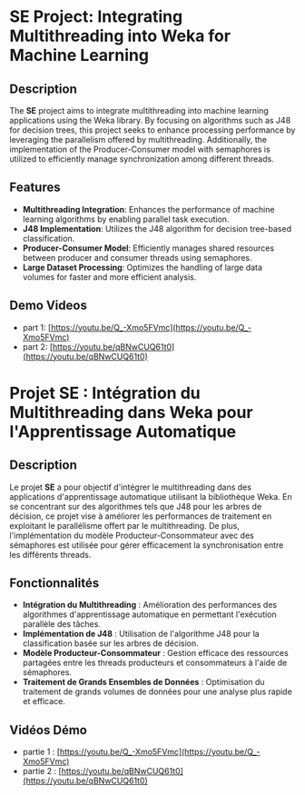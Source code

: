 # SE Project: Integrating Multithreading into Weka for Machine Learning

## Description

The **SE** project aims to integrate multithreading into machine learning applications using the Weka library. By focusing on algorithms such as J48 for decision trees, this project seeks to enhance processing performance by leveraging the parallelism offered by multithreading. Additionally, the implementation of the Producer-Consumer model with semaphores is utilized to efficiently manage synchronization among different threads.

## Features

- **Multithreading Integration**: Enhances the performance of machine learning algorithms by enabling parallel task execution.
- **J48 Implementation**: Utilizes the J48 algorithm for decision tree-based classification.
- **Producer-Consumer Model**: Efficiently manages shared resources between producer and consumer threads using semaphores.
- **Large Dataset Processing**: Optimizes the handling of large data volumes for faster and more efficient analysis.

## Demo Videos
- part 1: [https://youtu.be/Q_-Xmo5FVmc](https://youtu.be/Q_-Xmo5FVmc)
- part 2: [https://youtu.be/qBNwCUQ61t0](https://youtu.be/qBNwCUQ61t0)

# Projet SE : Intégration du Multithreading dans Weka pour l'Apprentissage Automatique

## Description

Le projet **SE** a pour objectif d'intégrer le multithreading dans des applications d'apprentissage automatique utilisant la bibliothèque Weka.
En se concentrant sur des algorithmes tels que J48 pour les arbres de décision, ce projet vise à améliorer les performances de traitement en exploitant le parallélisme offert par le multithreading.
De plus, l'implémentation du modèle Producteur-Consommateur avec des sémaphores est utilisée pour gérer efficacement la synchronisation entre les différents threads.

## Fonctionnalités

- **Intégration du Multithreading** : Amélioration des performances des algorithmes d'apprentissage automatique en permettant l'exécution parallèle des tâches.
- **Implémentation de J48** : Utilisation de l'algorithme J48 pour la classification basée sur les arbres de décision.
- **Modèle Producteur-Consommateur** : Gestion efficace des ressources partagées entre les threads producteurs et consommateurs à l'aide de sémaphores.
- **Traitement de Grands Ensembles de Données** : Optimisation du traitement de grands volumes de données pour une analyse plus rapide et efficace.

## Vidéos Démo
- partie 1 : [https://youtu.be/Q_-Xmo5FVmc](https://youtu.be/Q_-Xmo5FVmc)  
- partie 2 : [https://youtu.be/qBNwCUQ61t0](https://youtu.be/qBNwCUQ61t0)
